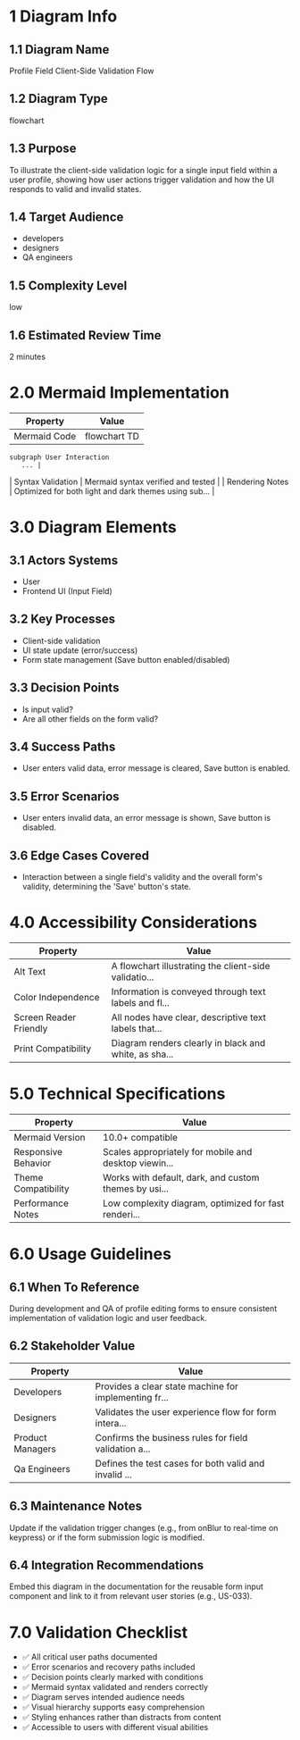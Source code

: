 # 1 Diagram Info

## 1.1 Diagram Name

Profile Field Client-Side Validation Flow

## 1.2 Diagram Type

flowchart

## 1.3 Purpose

To illustrate the client-side validation logic for a single input field within a user profile, showing how user actions trigger validation and how the UI responds to valid and invalid states.

## 1.4 Target Audience

- developers
- designers
- QA engineers

## 1.5 Complexity Level

low

## 1.6 Estimated Review Time

2 minutes

# 2.0 Mermaid Implementation

| Property | Value |
|----------|-------|
| Mermaid Code | flowchart TD
    subgraph User Interaction
       ... |
| Syntax Validation | Mermaid syntax verified and tested |
| Rendering Notes | Optimized for both light and dark themes using sub... |

# 3.0 Diagram Elements

## 3.1 Actors Systems

- User
- Frontend UI (Input Field)

## 3.2 Key Processes

- Client-side validation
- UI state update (error/success)
- Form state management (Save button enabled/disabled)

## 3.3 Decision Points

- Is input valid?
- Are all other fields on the form valid?

## 3.4 Success Paths

- User enters valid data, error message is cleared, Save button is enabled.

## 3.5 Error Scenarios

- User enters invalid data, an error message is shown, Save button is disabled.

## 3.6 Edge Cases Covered

- Interaction between a single field's validity and the overall form's validity, determining the 'Save' button's state.

# 4.0 Accessibility Considerations

| Property | Value |
|----------|-------|
| Alt Text | A flowchart illustrating the client-side validatio... |
| Color Independence | Information is conveyed through text labels and fl... |
| Screen Reader Friendly | All nodes have clear, descriptive text labels that... |
| Print Compatibility | Diagram renders clearly in black and white, as sha... |

# 5.0 Technical Specifications

| Property | Value |
|----------|-------|
| Mermaid Version | 10.0+ compatible |
| Responsive Behavior | Scales appropriately for mobile and desktop viewin... |
| Theme Compatibility | Works with default, dark, and custom themes by usi... |
| Performance Notes | Low complexity diagram, optimized for fast renderi... |

# 6.0 Usage Guidelines

## 6.1 When To Reference

During development and QA of profile editing forms to ensure consistent implementation of validation logic and user feedback.

## 6.2 Stakeholder Value

| Property | Value |
|----------|-------|
| Developers | Provides a clear state machine for implementing fr... |
| Designers | Validates the user experience flow for form intera... |
| Product Managers | Confirms the business rules for field validation a... |
| Qa Engineers | Defines the test cases for both valid and invalid ... |

## 6.3 Maintenance Notes

Update if the validation trigger changes (e.g., from onBlur to real-time on keypress) or if the form submission logic is modified.

## 6.4 Integration Recommendations

Embed this diagram in the documentation for the reusable form input component and link to it from relevant user stories (e.g., US-033).

# 7.0 Validation Checklist

- ✅ All critical user paths documented
- ✅ Error scenarios and recovery paths included
- ✅ Decision points clearly marked with conditions
- ✅ Mermaid syntax validated and renders correctly
- ✅ Diagram serves intended audience needs
- ✅ Visual hierarchy supports easy comprehension
- ✅ Styling enhances rather than distracts from content
- ✅ Accessible to users with different visual abilities

